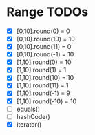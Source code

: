 # Range TODOs

- [x] [0,10].round(0) = 0
- [x] [0,10].round(10) = 10
- [x] [0,10].round(11) = 0
- [x] [0,10].round(-1) = 10
- [x] [1,10].round(0) = 10
- [x] [1,10].round(1) = 1
- [x] [1,10].round(10) = 10
- [x] [1,10].round(11) = 1
- [x] [1,10].round(-1) = 9
- [x] [1,10].round(-10) = 10
- [ ] equals()
- [ ] hashCode()
- [x] iterator()
